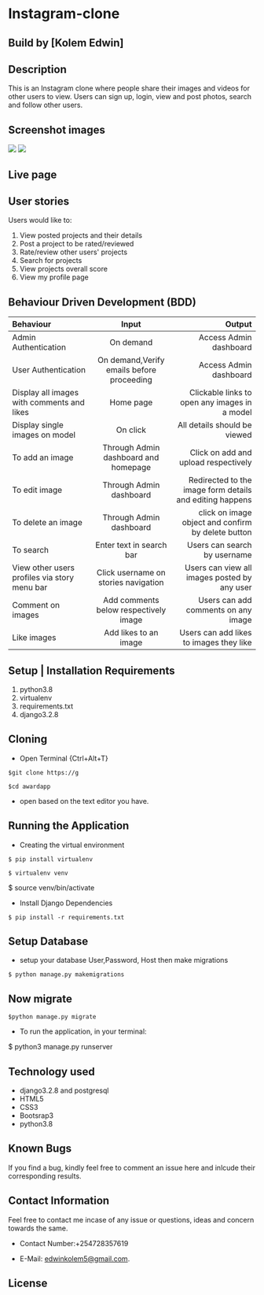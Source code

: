 # Instagram-clone

## Build by [Kolem Edwin]

## Description

This is an Instagram clone where people share their images and videos for other users to view. Users can sign up, login, view and post photos, search and follow other users.

## Screenshot images

<img src="static/../instagram/static/images/Screenshot%20from%202021-10-17%2016-22-48.png">

<img src="static/../instagram/static/images/002.png">

## Live page



## User stories

Users would like to:

1. View posted projects and their details
2. Post a project to be rated/reviewed
3. Rate/review other users' projects
4. Search for projects
5. View projects overall score
6. View my profile page

## Behaviour Driven Development (BDD)

| Behaviour | Input | Output |
| :-----------------| :-----------------: | ------------------: |
| Admin Authentication | On demand | Access Admin dashboard |
| User Authentication | On demand,Verify emails before proceeding | Access Admin dashboard |
| Display all images with comments and likes | Home page | Clickable links to open any images in a model |
| Display single images on model | On click | All details should be viewed |
| To add an image | Through Admin dashboard and homepage | Click on add and upload respectively |
| To edit image | Through Admin dashboard | Redirected to the image form details and editing happens |
| To delete an image | Through Admin dashboard | click on image object and confirm by delete button |
| To search | Enter text in search bar | Users can search by username |
| View other users profiles via story menu bar | Click username on stories navigation | Users can view all images posted by any user |
| Comment on images | Add comments below respectively image | Users can add comments on any image |
| Like images | Add likes to an image | Users can add likes to images they like |

## Setup | Installation Requirements

1. python3.8
2. virtualenv
3. requirements.txt
4. django3.2.8

## Cloning

* Open Terminal {Ctrl+Alt+T}

```
$git clone https://g

```
```
$cd awardapp
```

* open based on the text editor you have.

## Running the Application

* Creating the virtual environment

 ```
$ pip install virtualenv 
```

```
$ virtualenv venv
```

$ source venv/bin/activate

* Install Django Dependencies

```
$ pip install -r requirements.txt
```

## Setup Database

* setup your database User,Password, Host then make migrations

```
$ python manage.py makemigrations
```

## Now migrate

```
$python manage.py migrate
```

* To run the application, in your terminal:

$ python3 manage.py runserver

## Technology used

* django3.2.8 and postgresql
* HTML5
* CSS3
* Bootsrap3
* python3.8

## Known Bugs

If you find a bug, kindly feel free to comment an issue here and inlcude their corresponding results.

## Contact  Information

 Feel free to contact me incase of any issue or questions, ideas and concern towards the same.

* Contact Number:+254728357619
  
* E-Mail: edwinkolem5@gmail.com.

## License
